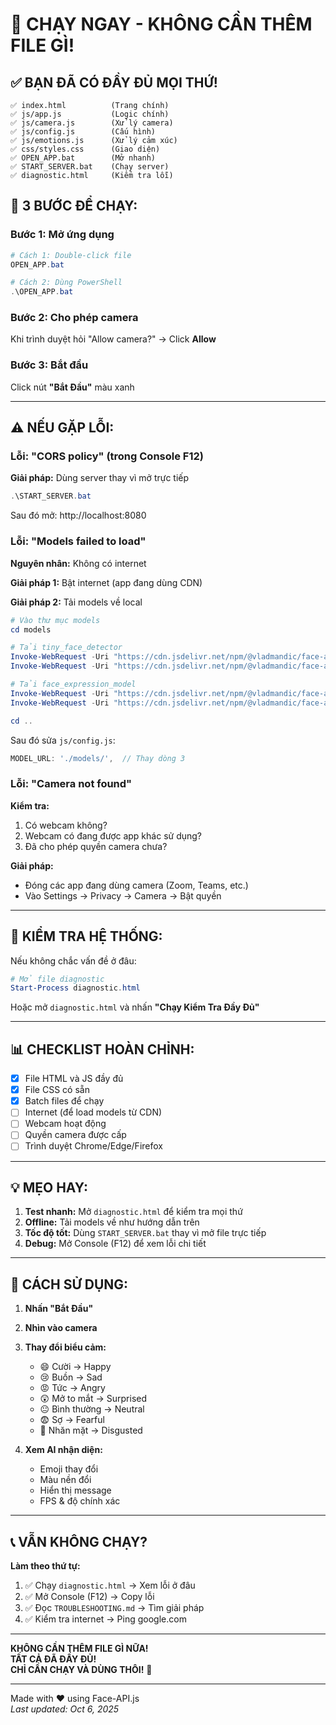 # 🎯 CHẠY NGAY - KHÔNG CẦN THÊM FILE GÌ!

## ✅ BẠN ĐÃ CÓ ĐẦY ĐỦ MỌI THỨ!

```
✅ index.html          (Trang chính)
✅ js/app.js           (Logic chính)
✅ js/camera.js        (Xử lý camera)
✅ js/config.js        (Cấu hình)
✅ js/emotions.js      (Xử lý cảm xúc)
✅ css/styles.css      (Giao diện)
✅ OPEN_APP.bat        (Mở nhanh)
✅ START_SERVER.bat    (Chạy server)
✅ diagnostic.html     (Kiểm tra lỗi)
```

## 🚀 3 BƯỚC ĐỂ CHẠY:

### Bước 1: Mở ứng dụng
```powershell
# Cách 1: Double-click file
OPEN_APP.bat

# Cách 2: Dùng PowerShell
.\OPEN_APP.bat
```

### Bước 2: Cho phép camera
Khi trình duyệt hỏi "Allow camera?" → Click **Allow**

### Bước 3: Bắt đầu
Click nút **"Bắt Đầu"** màu xanh

---

## ⚠️ NẾU GẶP LỖI:

### Lỗi: "CORS policy" (trong Console F12)
**Giải pháp:** Dùng server thay vì mở trực tiếp
```powershell
.\START_SERVER.bat
```
Sau đó mở: http://localhost:8080

### Lỗi: "Models failed to load"
**Nguyên nhân:** Không có internet

**Giải pháp 1:** Bật internet (app đang dùng CDN)

**Giải pháp 2:** Tải models về local
```powershell
# Vào thư mục models
cd models

# Tải tiny_face_detector
Invoke-WebRequest -Uri "https://cdn.jsdelivr.net/npm/@vladmandic/face-api/model/tiny_face_detector_model-weights_manifest.json" -OutFile "tiny_face_detector_model-weights_manifest.json"
Invoke-WebRequest -Uri "https://cdn.jsdelivr.net/npm/@vladmandic/face-api/model/tiny_face_detector_model-shard1" -OutFile "tiny_face_detector_model-shard1"

# Tải face_expression_model
Invoke-WebRequest -Uri "https://cdn.jsdelivr.net/npm/@vladmandic/face-api/model/face_expression_model-weights_manifest.json" -OutFile "face_expression_model-weights_manifest.json"
Invoke-WebRequest -Uri "https://cdn.jsdelivr.net/npm/@vladmandic/face-api/model/face_expression_model-shard1" -OutFile "face_expression_model-shard1"

cd ..
```

Sau đó sửa `js/config.js`:
```javascript
MODEL_URL: './models/',  // Thay dòng 3
```

### Lỗi: "Camera not found"
**Kiểm tra:**
1. Có webcam không?
2. Webcam có đang được app khác sử dụng?
3. Đã cho phép quyền camera chưa?

**Giải pháp:**
- Đóng các app đang dùng camera (Zoom, Teams, etc.)
- Vào Settings → Privacy → Camera → Bật quyền

---

## 🧪 KIỂM TRA HỆ THỐNG:

Nếu không chắc vấn đề ở đâu:
```powershell
# Mở file diagnostic
Start-Process diagnostic.html
```

Hoặc mở `diagnostic.html` và nhấn **"Chạy Kiểm Tra Đầy Đủ"**

---

## 📊 CHECKLIST HOÀN CHỈNH:

- [x] File HTML và JS đầy đủ
- [x] File CSS có sẵn
- [x] Batch files để chạy
- [ ] Internet (để load models từ CDN)
- [ ] Webcam hoạt động
- [ ] Quyền camera được cấp
- [ ] Trình duyệt Chrome/Edge/Firefox

---

## 💡 MẸO HAY:

1. **Test nhanh:** Mở `diagnostic.html` để kiểm tra mọi thứ
2. **Offline:** Tải models về như hướng dẫn trên
3. **Tốc độ tốt:** Dùng `START_SERVER.bat` thay vì mở file trực tiếp
4. **Debug:** Mở Console (F12) để xem lỗi chi tiết

---

## 🎉 CÁCH SỬ DỤNG:

1. **Nhấn "Bắt Đầu"**
2. **Nhìn vào camera**
3. **Thay đổi biểu cảm:**
   - 😄 Cười → Happy
   - 😢 Buồn → Sad
   - 😡 Tức → Angry
   - 😲 Mở to mắt → Surprised
   - 😐 Bình thường → Neutral
   - 😨 Sợ → Fearful
   - 🤢 Nhăn mặt → Disgusted

4. **Xem AI nhận diện:**
   - Emoji thay đổi
   - Màu nền đổi
   - Hiển thị message
   - FPS & độ chính xác

---

## 📞 VẪN KHÔNG CHẠY?

**Làm theo thứ tự:**

1. ✅ Chạy `diagnostic.html` → Xem lỗi ở đâu
2. ✅ Mở Console (F12) → Copy lỗi
3. ✅ Đọc `TROUBLESHOOTING.md` → Tìm giải pháp
4. ✅ Kiểm tra internet → Ping google.com

---

**KHÔNG CẦN THÊM FILE GÌ NỮA!**  
**TẤT CẢ ĐÃ ĐẦY ĐỦ!**  
**CHỈ CẦN CHẠY VÀ DÙNG THÔI!** 🚀

---

Made with ❤️ using Face-API.js  
_Last updated: Oct 6, 2025_
